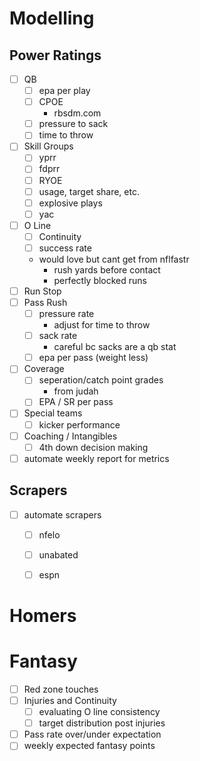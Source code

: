 # Modelling
## Power Ratings
- [ ] QB
  - [ ] epa per play
  - [ ] CPOE
    - rbsdm.com
  - [ ] pressure to sack
  - [ ] time to throw
- [ ] Skill Groups
  - [ ] yprr
  - [ ] fdprr
  - [ ] RYOE
  - [ ] usage, target share, etc.
  - [ ] explosive plays
  - [ ] yac
- [ ] O Line
  - [ ] Continuity
  - [ ] success rate
  - would love but cant get from nflfastr
    - rush yards before contact
    - perfectly blocked runs
- [ ] Run Stop
- [ ] Pass Rush
  - [ ] pressure rate
    - adjust for time to throw
  - [ ] sack rate
    - careful bc sacks are a qb stat
  - [ ] epa per pass (weight less)
- [ ] Coverage
  - [ ] seperation/catch point grades
    - from judah
  - [ ] EPA / SR per pass
- [ ] Special teams
  - [ ] kicker performance
- [ ] Coaching / Intangibles
  - [ ] 4th down decision making
- [ ] automate weekly report for metrics

## Scrapers
- [ ] automate scrapers
   - [ ] nfelo
   - [ ] unabated
   - [ ] espn


# Homers


# Fantasy
- [ ] Red zone touches
- [ ] Injuries and Continuity
  - [ ] evaluating O line consistency
  - [ ] target distribution post injuries
- [ ] Pass rate over/under expectation
- [ ] weekly expected fantasy points
